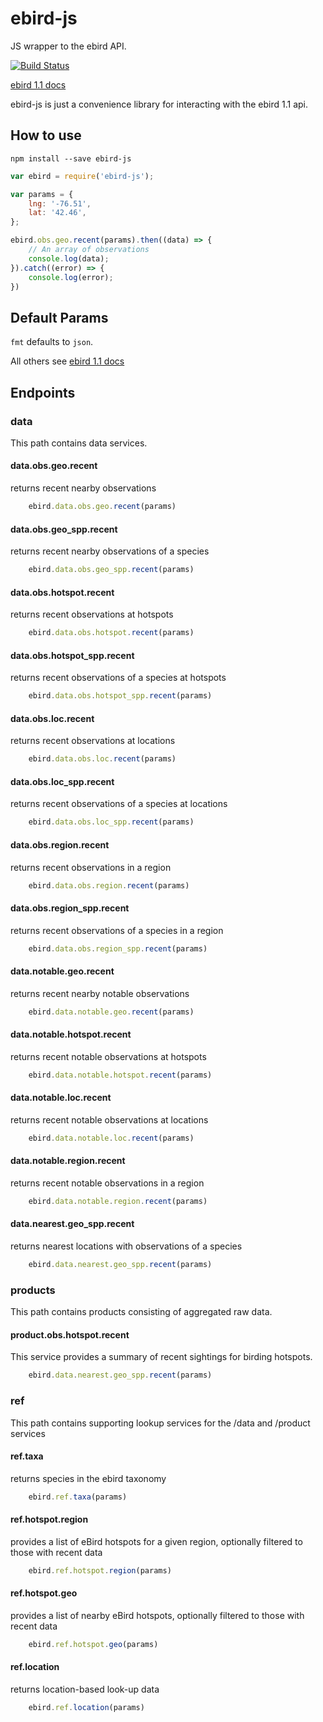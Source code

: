 # ebird-js
JS wrapper to the ebird API.

[![Build Status](https://travis-ci.org/ProjectBabbler/ebird-js.svg)](https://travis-ci.org/ProjectBabbler/ebird-js)

[ebird 1.1 docs](https://confluence.cornell.edu/display/CLOISAPI/eBird+API+1.1)

ebird-js is just a convenience library for interacting with the ebird 1.1 api.

## How to use

```
npm install --save ebird-js
```

```js
var ebird = require('ebird-js');

var params = {
    lng: '-76.51',
    lat: '42.46',
};

ebird.obs.geo.recent(params).then((data) => {
    // An array of observations
    console.log(data);
}).catch((error) => {
    console.log(error);
})
```

## Default Params
`fmt` defaults to `json`.

All others see [ebird 1.1 docs](https://confluence.cornell.edu/display/CLOISAPI/eBird+API+1.1)

## Endpoints

### data
This path contains data services.

#### data.obs.geo.recent

returns recent nearby observations

```js
    ebird.data.obs.geo.recent(params)
```

#### data.obs.geo_spp.recent

returns recent nearby observations of a species

```js
    ebird.data.obs.geo_spp.recent(params)
```

#### data.obs.hotspot.recent

returns recent observations at hotspots

```js
    ebird.data.obs.hotspot.recent(params)
```

#### data.obs.hotspot_spp.recent

returns recent observations of a species at hotspots

```js
    ebird.data.obs.hotspot_spp.recent(params)
```

#### data.obs.loc.recent

returns recent observations at locations

```js
    ebird.data.obs.loc.recent(params)
```

#### data.obs.loc_spp.recent

returns recent observations of a species at locations

```js
    ebird.data.obs.loc_spp.recent(params)
```

#### data.obs.region.recent

returns recent observations in a region

```js
    ebird.data.obs.region.recent(params)
```

#### data.obs.region_spp.recent

returns recent observations of a species in a region

```js
    ebird.data.obs.region_spp.recent(params)
```

#### data.notable.geo.recent

returns recent nearby notable observations

```js
    ebird.data.notable.geo.recent(params)
```

#### data.notable.hotspot.recent

returns recent notable observations at hotspots

```js
    ebird.data.notable.hotspot.recent(params)
```

#### data.notable.loc.recent

returns recent notable observations at locations

```js
    ebird.data.notable.loc.recent(params)
```

#### data.notable.region.recent

returns recent notable observations in a region

```js
    ebird.data.notable.region.recent(params)
```

#### data.nearest.geo_spp.recent

returns nearest locations with observations of a species

```js
    ebird.data.nearest.geo_spp.recent(params)
```

### products

This path contains products consisting of aggregated raw data.

#### product.obs.hotspot.recent

This service provides a summary of recent sightings for birding hotspots.

```js
    ebird.data.nearest.geo_spp.recent(params)
```

### ref

This path contains supporting lookup services for the /data and /product services

#### ref.taxa

returns species in the ebird taxonomy

```js
    ebird.ref.taxa(params)
```

#### ref.hotspot.region

provides a list of eBird hotspots for a given region, optionally filtered to those with recent data

```js
    ebird.ref.hotspot.region(params)
```

#### ref.hotspot.geo

provides a list of nearby eBird hotspots, optionally filtered to those with recent data

```js
    ebird.ref.hotspot.geo(params)
```

#### ref.location

returns location-based look-up data
```js
    ebird.ref.location(params)
```